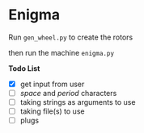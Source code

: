 # Enigma
Run `gen_wheel.py` to create the rotors

then run the machine `enigma.py`

**Todo List**
- [x] get input from user
- [ ] *space* and *period* characters
- [ ] taking strings as arguments to use
- [ ] taking file(s) to use
- [ ] plugs
